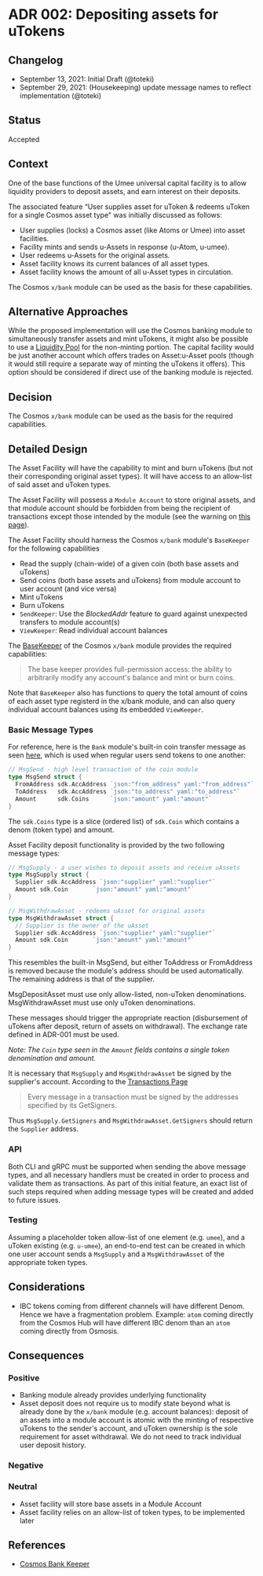 # ADR 002: Depositing assets for uTokens

## Changelog

- September 13, 2021: Initial Draft (@toteki)
- September 29, 2021: (Housekeeping) update message names to reflect implementation (@toteki)

## Status

Accepted

## Context

One of the base functions of the Umee universal capital facility is to allow liquidity providers to deposit assets, and earn interest on their deposits.

The associated feature “User supplies asset for uToken & redeems uToken for a single Cosmos asset type" was initially discussed as follows:

- User supplies (locks) a Cosmos asset (like Atoms or Umee) into asset facilities.
- Facility mints and sends u-Assets in response (u-Atom, u-umee).
- User redeems u-Assets for the original assets.
- Asset facility knows its current balances of all asset types.
- Asset facility knows the amount of all u-Asset types in circulation.

The Cosmos `x/bank` module can be used as the basis for these capabilities.

## Alternative Approaches

While the proposed implementation will use the Cosmos banking module to simultaneously transfer assets and mint uTokens, it might also be possible to use a [Liquidity Pool](https://tutorials.cosmos.network/liquidity-module/) for the non-minting portion.
The capital facility would be just another account which offers trades on Asset:u-Asset pools (though it would still require a separate way of minting the uTokens it offers). This option should be considered if direct use of the banking module is rejected.

## Decision

The Cosmos `x/bank` module can be used as the basis for the required capabilities.

## Detailed Design

The Asset Facility will have the capability to mint and burn uTokens (but not their corresponding original asset types). It will have access to an allow-list of said asset and uToken types.

The Asset Facility will possess a `Module Account` to store original assets, and that module account should be forbidden from being the recipient of transactions except those intended by the module (see the warning on [this page](https://docs.cosmos.network/master/modules/bank/)).

The Asset Facility should harness the Cosmos `x/bank` module's `BaseKeeper` for the following capabilities

- Read the supply (chain-wide) of a given coin (both base assets and uTokens)
- Send coins (both base assets and uTokens) from module account to user account (and vice versa)
- Mint uTokens
- Burn uTokens
- `SendKeeper`: Use the _BlockedAddr_ feature to guard against unexpected transfers to module account(s)
- `ViewKeeper`: Read individual account balances

The [BaseKeeper](https://github.com/cosmos/cosmos-sdk/blob/v0.44.0/x/bank/spec/02_keepers.md) of the Cosmos `x/bank` module provides the required capabilities:

> The base keeper provides full-permission access: the ability to arbitrarily modify any account's balance and mint or burn coins.

Note that `BaseKeeper` also has functions to query the total amount of coins of each asset type registerd in the x/bank module, and can also query individual account balances using its embedded `ViewKeeper`.

### Basic Message Types

For reference, here is the `Bank` module's built-in coin transfer message as seen [here](https://docs.cosmos.network/v0.39/basics/app-anatomy.html), which is used when regular users send tokens to one another:

```go
// MsgSend - high level transaction of the coin module
type MsgSend struct {
  FromAddress sdk.AccAddress `json:"from_address" yaml:"from_address"`
  ToAddress   sdk.AccAddress `json:"to_address" yaml:"to_address"`
  Amount      sdk.Coins      `json:"amount" yaml:"amount"`
}
```

The `sdk.Coins` type is a slice (ordered list) of `sdk.Coin` which contains a denom (token type) and amount.

Asset Facility deposit functionality is provided by the two following message types:

```go
// MsgSupply - a user wishes to deposit assets and receive uAssets
type MsgSupply struct {
  Supplier sdk.AccAddress `json:"supplier" yaml:"supplier"`
  Amount sdk.Coin       `json:"amount" yaml:"amount"`
}

// MsgWithdrawAsset - redeems uAsset for original assets
type MsgWithdrawAsset struct {
  // Supplier is the owner of the uAsset
  Supplier sdk.AccAddress `json:"supplier" yaml:"supplier"`
  Amount sdk.Coin       `json:"amount" yaml:"amount"`
}
```

This resembles the built-in MsgSend, but either ToAddress or FromAddress is removed because the module's address should be used automatically. The remaining address is that of the supplier.

MsgDepositAsset must use only allow-listed, non-uToken denominations. MsgWithdrawAsset must use only uToken denominations.

These messages should trigger the appropriate reaction (disbursement of uTokens after deposit, return of assets on withdrawal). The exchange rate defined in ADR-001 must be used.

_Note: The `Coin` type seen in the `Amount` fields contains a single token denomination and amount._

It is necessary that `MsgSupply` and `MsgWithdrawAsset` be signed by the supplier's account. According to the [Transactions Page](https://docs.cosmos.network/master/core/transactions.html)

> Every message in a transaction must be signed by the addresses specified by its GetSigners.

Thus `MsgSupply.GetSigners` and `MsgWithdrawAsset.GetSigners` should return the `Supplier` address.

### API

Both CLI and gRPC must be supported when sending the above message types, and all necessary handlers must be created in order to process and validate them as transactions. As part of this initial feature, an exact list of such steps required when adding message types will be created and added to future issues.

### Testing

Assuming a placeholder token allow-list of one element (e.g. `umee`), and a uToken existing (e.g. `u-umee`), an end-to-end test can be created in which one user account sends a `MsgSupply` and a `MsgWithdrawAsset` of the appropriate token types.

## Considerations

- IBC tokens coming from different channels will have different Denom. Hence we have a fragmentation problem. Example: `atom` coming directly from the Cosmos Hub will have different IBC denom than an `atom` coming directly from Osmosis.

## Consequences

### Positive

- Banking module already provides underlying functionality
- Asset deposit does not require us to modify state beyond what is already done by the `x/bank` module (e.g. account balances): deposit of an assets into a module account is atomic with the minting of respective uTokens to the sender's account, and uToken ownership is the sole requirement for asset withdrawal. We do not need to track individual user deposit history.

### Negative

### Neutral

- Asset facility will store base assets in a Module Account
- Asset facility relies on an allow-list of token types, to be implemented later

## References

- [Cosmos Bank Keeper](https://github.com/cosmos/cosmos-sdk/blob/v0.44.0/x/bank/spec/02_keepers.md)
